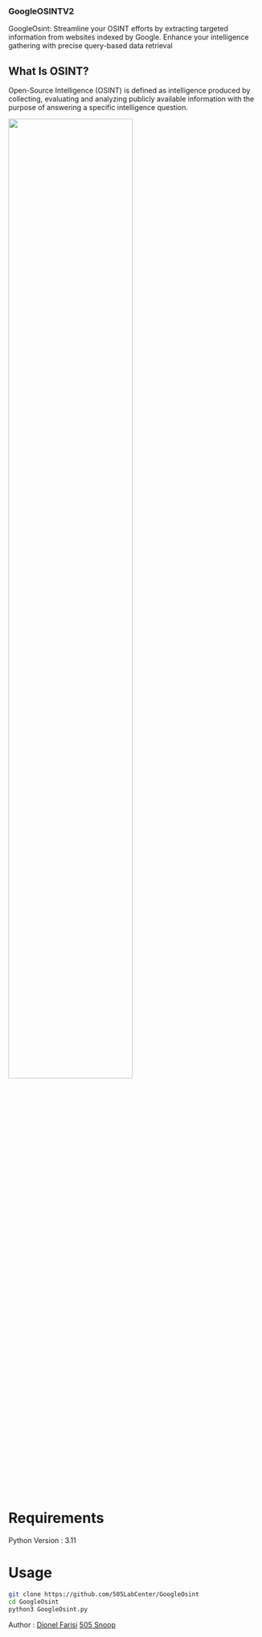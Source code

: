 ### GoogleOSINTV2
GoogleOsint: Streamline your OSINT efforts by extracting targeted information from websites indexed by Google. Enhance your intelligence gathering with precise query-based data retrieval

## What Is OSINT?
Open-Source Intelligence (OSINT) is defined as intelligence produced by collecting, evaluating and analyzing publicly available information with the purpose of answering a specific intelligence question.

<img src='https://github.com/user-attachments/assets/1d595021-6be3-482d-910f-e5b535ff9865' width=70%>

# Requirements 
Python Version : 3.11

# Usage 
```bash
git clone https://github.com/505LabCenter/GoogleOsint
cd GoogleOsint
python3 GoogleOsint.py
```

Author :
[Dionel Farisi](https://github.com/dionealfarisi)
[505 Snoop](https://github.com/505Snoop)
